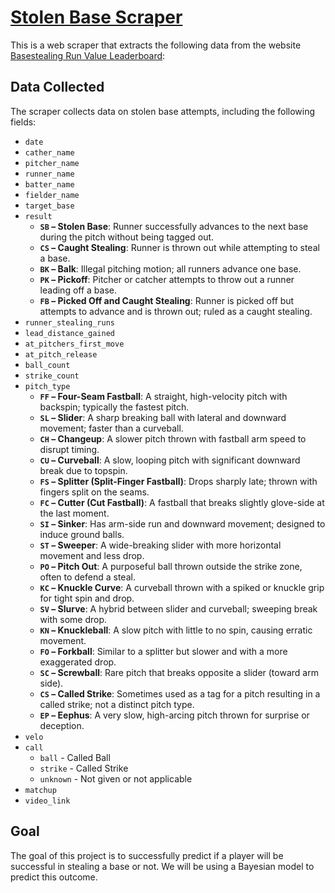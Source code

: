 # [Stolen Base Scraper](sb_data_scrapper.py)

This is a web scraper that extracts the following data from the website [Basestealing Run Value Leaderboard](https://baseballsavant.mlb.com/leaderboard/basestealing-run-value):

## Data Collected

The scraper collects data on stolen base attempts, including the following fields:

- `date`  
- `cather_name` 
- `pitcher_name` 
- `runner_name` 
- `batter_name`
- `fielder_name`
- `target_base`  
- `result`
  - **`SB` – Stolen Base**: Runner successfully advances to the next base during the pitch without being tagged out.
  - **`CS` – Caught Stealing**: Runner is thrown out while attempting to steal a base.
  - **`BK` – Balk**: Illegal pitching motion; all runners advance one base.
  - **`PK` – Pickoff**: Pitcher or catcher attempts to throw out a runner leading off a base.
  - **`FB` – Picked Off and Caught Stealing**: Runner is picked off but attempts to advance and is thrown out; ruled as a caught stealing.
- `runner_stealing_runs`  
- `lead_distance_gained`
- `at_pitchers_first_move`  
- `at_pitch_release`  
- `ball_count`
- `strike_count`
- `pitch_type`  
  - **`FF` – Four-Seam Fastball**: A straight, high-velocity pitch with backspin; typically the fastest pitch.
  - **`SL` – Slider**: A sharp breaking ball with lateral and downward movement; faster than a curveball.
  - **`CH` – Changeup**: A slower pitch thrown with fastball arm speed to disrupt timing.
  - **`CU` – Curveball**: A slow, looping pitch with significant downward break due to topspin.
  - **`FS` – Splitter (Split-Finger Fastball)**: Drops sharply late; thrown with fingers split on the seams.
  - **`FC` – Cutter (Cut Fastball)**: A fastball that breaks slightly glove-side at the last moment.
  - **`SI` – Sinker**: Has arm-side run and downward movement; designed to induce ground balls.
  - **`ST` – Sweeper**: A wide-breaking slider with more horizontal movement and less drop.
  - **`PO` – Pitch Out**: A purposeful ball thrown outside the strike zone, often to defend a steal.
  - **`KC` – Knuckle Curve**: A curveball thrown with a spiked or knuckle grip for tight spin and drop.
  - **`SV` – Slurve**: A hybrid between slider and curveball; sweeping break with some drop.
  - **`KN` – Knuckleball**: A slow pitch with little to no spin, causing erratic movement.
  - **`FO` – Forkball**: Similar to a splitter but slower and with a more exaggerated drop.
  - **`SC` – Screwball**: Rare pitch that breaks opposite a slider (toward arm side).
  - **`CS` – Called Strike**: Sometimes used as a tag for a pitch resulting in a called strike; not a distinct pitch type.
  - **`EP` – Eephus**: A very slow, high-arcing pitch thrown for surprise or deception.
- `velo`
- `call`
  - `ball` - Called Ball
  - `strike` - Called Strike
  - `unknown` - Not given or not applicable
- `matchup`
- `video_link`

## Goal 
The goal of this project is to successfully predict if a player will be successful in stealing a base or not.
We will be using a Bayesian model to predict this outcome.